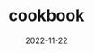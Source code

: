 ---
title: cookbook
description: Cooking (an app) from local and seasonal ingredients using first principles. 
emoji: 🥕
date: 2022-11-22
year: 2022 -> ????
image: ojs-01-topdown.jpeg
links:
    Research: https://www.are.na/kitchen-axdx
    Interface prototype: https://www.figma.com/proto/QHKAcNflDBrcVlPJgcojVy/cookbook-(interface)?page-id=0%3A1&type=design&node-id=30-15&viewport=501%2C418%2C0.13&t=lcpyLoRERISPUhci-1&scaling=scale-down-width&starting-point-node-id=30%3A15&mode=design
tags:
    - cooking
    - tools
---